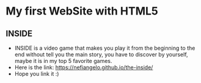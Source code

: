 # My first WebSite with HTML5

## INSIDE 

- INSIDE is a video game that makes you play it from the beginning to the end without tell you the main story, you have to discover by yourself, maybe it is in my top 5 favorite games.
- Here is the link: https://nefiangelo.github.io/the-inside/
- Hope you link it :)

